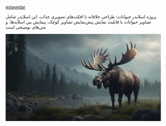  [eslayedar](https://saragolmohammadi.github.io/eslayedar1/)


 
پروژه اسلایدر حیوانات: طراحی خلاقانه با افکت‌های تصویری جذاب. این اسلایدر شامل تصاویر حیوانات با قابلیت نمایش پیش‌نمایش تصاویر کوچک، پیمایش بین اسلایدها، و متن‌های توضیحی است


![پیش‌نمایش وبسایت](image/img1.jpg)
